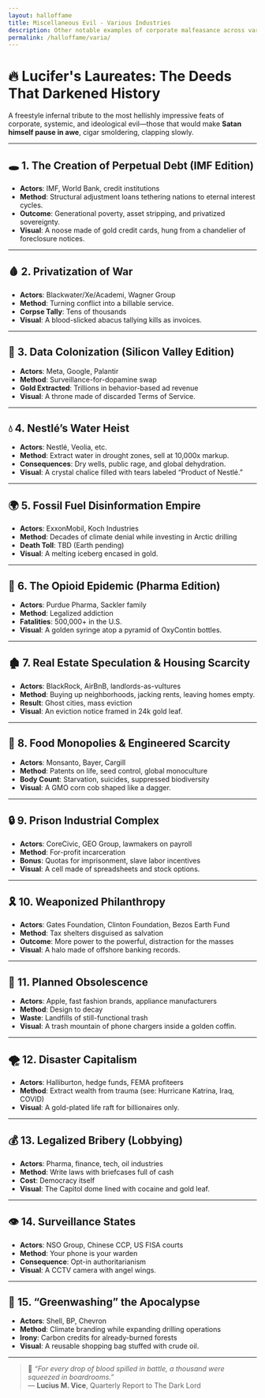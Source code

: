 ```yaml
---
layout: halloffame
title: Miscellaneous Evil - Various Industries
description: Other notable examples of corporate malfeasance across various sectors
permalink: /halloffame/varia/
---
```


# 🔥 Lucifer's Laureates: The Deeds That Darkened History

A freestyle infernal tribute to the most hellishly impressive feats of corporate, systemic, and ideological evil—those that would make **Satan himself pause in awe**, cigar smoldering, clapping slowly.

---

## 🕳️ 1. The Creation of Perpetual Debt (IMF Edition)

- **Actors**: IMF, World Bank, credit institutions
- **Method**: Structural adjustment loans tethering nations to eternal interest cycles.
- **Outcome**: Generational poverty, asset stripping, and privatized sovereignty.
- **Visual**: A noose made of gold credit cards, hung from a chandelier of foreclosure notices.

---

## 🩸 2. Privatization of War

- **Actors**: Blackwater/Xe/Academi, Wagner Group
- **Method**: Turning conflict into a billable service.
- **Corpse Tally**: Tens of thousands
- **Visual**: A blood-slicked abacus tallying kills as invoices.

---

## 📡 3. Data Colonization (Silicon Valley Edition)

- **Actors**: Meta, Google, Palantir
- **Method**: Surveillance-for-dopamine swap
- **Gold Extracted**: Trillions in behavior-based ad revenue
- **Visual**: A throne made of discarded Terms of Service.

---

## 💧 4. Nestlé’s Water Heist

- **Actors**: Nestlé, Veolia, etc.
- **Method**: Extract water in drought zones, sell at 10,000x markup.
- **Consequences**: Dry wells, public rage, and global dehydration.
- **Visual**: A crystal chalice filled with tears labeled “Product of Nestlé.”

---

## 🌍 5. Fossil Fuel Disinformation Empire

- **Actors**: ExxonMobil, Koch Industries
- **Method**: Decades of climate denial while investing in Arctic drilling
- **Death Toll**: TBD (Earth pending)
- **Visual**: A melting iceberg encased in gold.

---

## 💊 6. The Opioid Epidemic (Pharma Edition)

- **Actors**: Purdue Pharma, Sackler family
- **Method**: Legalized addiction
- **Fatalities**: 500,000+ in the U.S.
- **Visual**: A golden syringe atop a pyramid of OxyContin bottles.

---

## 🏚️ 7. Real Estate Speculation & Housing Scarcity

- **Actors**: BlackRock, AirBnB, landlords-as-vultures
- **Method**: Buying up neighborhoods, jacking rents, leaving homes empty.
- **Result**: Ghost cities, mass eviction
- **Visual**: An eviction notice framed in 24k gold leaf.

---

## 🌾 8. Food Monopolies & Engineered Scarcity

- **Actors**: Monsanto, Bayer, Cargill
- **Method**: Patents on life, seed control, global monoculture
- **Body Count**: Starvation, suicides, suppressed biodiversity
- **Visual**: A GMO corn cob shaped like a dagger.

---

## 🔒 9. Prison Industrial Complex

- **Actors**: CoreCivic, GEO Group, lawmakers on payroll
- **Method**: For-profit incarceration
- **Bonus**: Quotas for imprisonment, slave labor incentives
- **Visual**: A cell made of spreadsheets and stock options.

---

## 🎗️ 10. Weaponized Philanthropy

- **Actors**: Gates Foundation, Clinton Foundation, Bezos Earth Fund
- **Method**: Tax shelters disguised as salvation
- **Outcome**: More power to the powerful, distraction for the masses
- **Visual**: A halo made of offshore banking records.

---

## 🧯 11. Planned Obsolescence

- **Actors**: Apple, fast fashion brands, appliance manufacturers
- **Method**: Design to decay
- **Waste**: Landfills of still-functional trash
- **Visual**: A trash mountain of phone chargers inside a golden coffin.

---

## 🌪️ 12. Disaster Capitalism

- **Actors**: Halliburton, hedge funds, FEMA profiteers
- **Method**: Extract wealth from trauma (see: Hurricane Katrina, Iraq, COVID)
- **Visual**: A gold-plated life raft for billionaires only.

---

## 💰 13. Legalized Bribery (Lobbying)

- **Actors**: Pharma, finance, tech, oil industries
- **Method**: Write laws with briefcases full of cash
- **Cost**: Democracy itself
- **Visual**: The Capitol dome lined with cocaine and gold leaf.

---

## 👁️ 14. Surveillance States

- **Actors**: NSO Group, Chinese CCP, US FISA courts
- **Method**: Your phone is your warden
- **Consequence**: Opt-in authoritarianism
- **Visual**: A CCTV camera with angel wings.

---

## 🌱 15. “Greenwashing” the Apocalypse

- **Actors**: Shell, BP, Chevron
- **Method**: Climate branding while expanding drilling operations
- **Irony**: Carbon credits for already-burned forests
- **Visual**: A reusable shopping bag stuffed with crude oil.

---

> 💬 *“For every drop of blood spilled in battle, a thousand were squeezed in boardrooms.”*  
> — **Lucius M. Vice**, Quarterly Report to The Dark Lord

